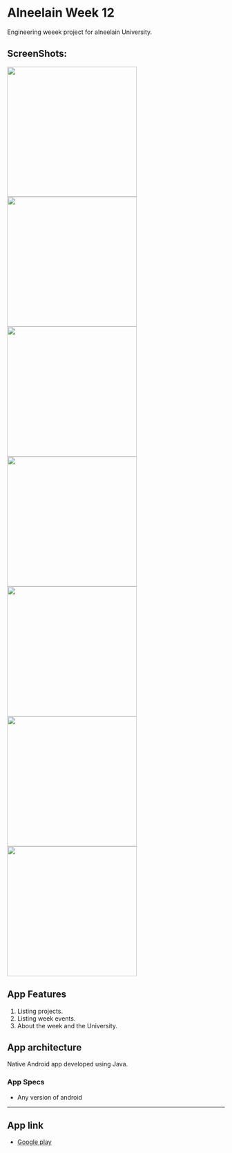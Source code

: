 # Alneelain Week 12
Engineering weeek project for alneelain University.

## ScreenShots:

<img src="screen1.png" width="300">  <img src="screen2.png" width="300">  <img src="screen3.png" width="300">  <img src="screen4.png" width="300">  <img src="screen5.png" width="300"> 
<img src="screen6.png" width="300">  <img src="screen7.png" width="300">  
## App Features
1. Listing projects.
2. Listing week events.
3. About the week and the University. 

## App architecture
Native Android app developed using Java.


### App Specs
* Any version of android


------
## App link
* [Google play](https://play.google.com/store/apps/details?id=com.almissbah.week12)

